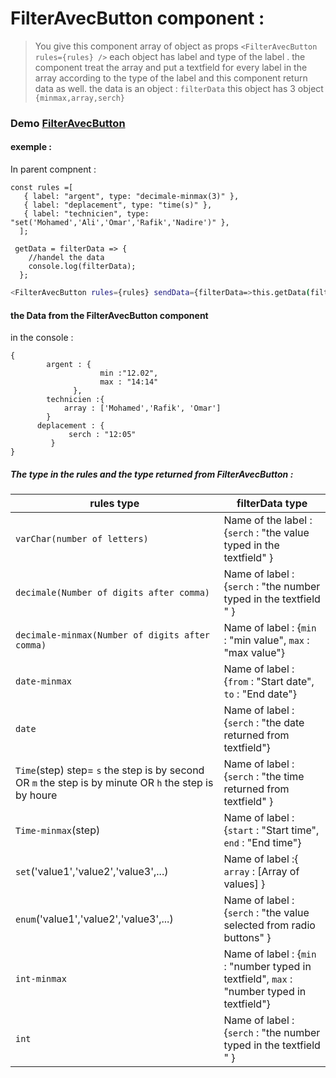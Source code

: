 # FilterAvecButton component :

>You give this component array of object as props ```<FilterAvecButton rules={rules} />```  each object has label and type of the label .
the component treat the array and put a textfield for every label in the array according to the type of the label and this component return data as well.
the data is an object  : ```filterData```  this object has 3 object ```{minmax,array,serch}```

### Demo [FilterAvecButton](https://vigilant-galileo-3e06a1.netlify.com/)

#### exemple :
In parent compnent  :
```
const rules =[
   { label: "argent", type: "decimale-minmax(3)" },
   { label: "deplacement", type: "time(s)" },
   { label: "technicien", type: "set('Mohamed','Ali','Omar','Rafik','Nadire')" },
  ];
```
``` 
 getData = filterData => {
    //handel the data 
    console.log(filterData);
  };
```
 ```sh
<FilterAvecButton rules={rules} sendData={filterData=>this.getData(filterData)} />
```
#### the Data from the  FilterAvecButton  component
in the console :
```
{
        argent : {
                    min :"12.02",
                    max : "14:14"
              },
        technicien :{
            array : ['Mohamed','Rafik', 'Omar']
        }
      deplacement : {
             serch : "12:05"
         }
}
```
##### The type in the rules and the type returned from FilterAvecButton :

| rules type | filterData type |
| ------ | ------ |
| ```varChar(number of letters)```  |   Name of the label : {```serch```  : "the value typed in the textfield"  } |
| ```decimale(Number of digits after comma)``` |   Name of label : {```serch```  : "the number typed in the textfield " }  |
| ```decimale-minmax(Number of digits after comma)``` |  Name of label : {```min``` : "min value", ```max``` : "max value"}  |
| ```date-minmax``` |  Name of label : {```from``` : "Start date", ```to``` : "End date"} |
| ```date``` |   Name of label : {```serch```  : "the date returned from textfield"}  |
| ```Time```(step) step= ```s``` the step is by second OR ```m``` the step is by minute OR ```h``` the step is by houre   |   Name of label : {```serch```  : "the time returned from  textfield" } |
|```Time-minmax```(step)|Name of label : {```start``` : "Start time", ```end``` : "End time"}   |
| ```set```('value1','value2','value3',...)  |Name of label :{ ```array```  : [Array of values] } |
|```enum```('value1','value2','value3',...)|    Name of label : {```serch```  : "the value selected from radio buttons" } |
| ```int-minmax``` |  Name of label : {```min``` : "number typed in textfield", ```max``` : "number typed in textfield"}  |
| ```int``` |    Name of label : {```serch```  : "the number typed in the textfield " } |


